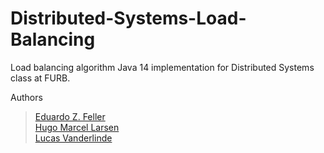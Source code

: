 # Distributed-Systems-Load-Balancing
Load balancing algorithm Java 14 implementation for Distributed Systems class at FURB.

Authors
> [Eduardo Z. Feller](https://github.com/eduardofz12) <br>
> [Hugo Marcel Larsen](https://github.com/HMLarsen) <br>
> [Lucas Vanderlinde](https://github.com/LucasVander) <br>
